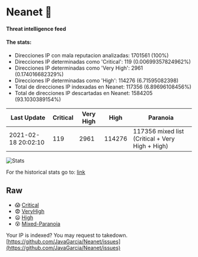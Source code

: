 # Neanet :hocho:
#### Threat intelligence feed
#### The stats:

- Direcciones IP con mala reputacion analizadas: 1701561 (100%)
- Direcciones IP determinadas como 'Critical':  119 (0.00699357824962%)
- Direcciones IP determinadas como 'Very High':  2961 (0.174016682329%)
- Direcciones IP determinadas como 'High':  114276 (6.71595082398)
- Total de direcciones IP indexadas en Neanet:  117356 (6.89696108456%)
- Total de direcciones IP descartadas en Neanet:  1584205 (93.1030389154%)

| Last Update | Critical | Very High | High | Paranoia |
| --- | --- | --- | --- | --- |
| 2021-02-18 20:02:10 | 119 | 2961 | 114276 | 117356 mixed list (Critical + Very High + High)|

![Stats](https://docs.google.com/spreadsheets/d/e/2PACX-1vSnaNMIXVabIpDJjufMlzH7poXnshF3mgd8Is1g9ytUEzVsP5my4Trn8f-xkoLLQ38xpL3HtmUexLo6/pubchart?oid=501124687&format=image)

For the historical stats go to: [link](/stats.csv)
## Raw
- :scream: [Critical](https://raw.githubusercontent.com/JavaGarcia/Neanet/master/blacklists/neanet_critical.txt)
- :fearful: [VeryHigh](https://raw.githubusercontent.com/JavaGarcia/Neanet/master/blacklists/neanet_veryHigh.txtt)
- :frowning: [High](https://raw.githubusercontent.com/JavaGarcia/Neanet/master/blacklists/neanet_high.txt)
- :dizzy_face: [Mixed-Paranoia](https://raw.githubusercontent.com/JavaGarcia/Neanet/master/blacklists/neanet_all.txt)


Your IP is indexed? You may request to takedown. [https://github.com/JavaGarcia/Neanet/issues](https://github.com/JavaGarcia/Neanet/issues)




































































































































































































































































































































































































































































































































































































































































































































































































































































































































































































































































































































































































































































































































































































































































































































































































































































































































































































































































































































































































































































































































































































































































































































































































































































































































































































































































































































































































































































































































































































































































































































































































































































































































































































































































































































































































































































































































































































































































































































































































































































































































































































































































































































































































































































